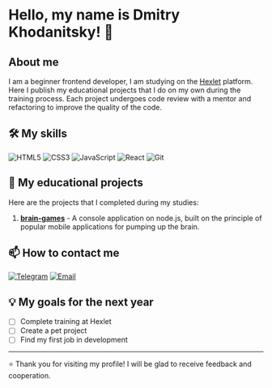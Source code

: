 # Hello, my name is Dmitry Khodanitsky! 👋

## About me

I am a beginner frontend developer, I am studying on the [Hexlet](https://ru.hexlet.io/) platform. Here I publish my educational projects that I do on my own during the training process. Each project undergoes code review with a mentor and refactoring to improve the quality of the code.

## 🛠 My skills

![HTML5](https://img.shields.io/badge/HTML5-E34F26?style=flat&logo=html5&logoColor=white)
![CSS3](https://img.shields.io/badge/CSS3-1572B6?style=flat&logo=css3&logoColor=white)
![JavaScript](https://img.shields.io/badge/JavaScript-F7DF1E?style=flat&logo=javascript&logoColor=black)
![React](https://img.shields.io/badge/React-61DAFB?style=flat&logo=react&logoColor=black)
![Git](https://img.shields.io/badge/Git-F05032?style=flat&logo=git&logoColor=white)

## 📂 My educational projects

Here are the projects that I completed during my studies:

1. **[brain-games](https://github.com/dimahodanit/braing-games)** - A console application on node.js, built on the principle of popular mobile applications for pumping up the brain.

## 📫 How to contact me

[![Telegram](https://img.shields.io/badge/Telegram-2CA5E0?style=flat&logo=telegram&logoColor=white)](https://t.me/dimakamch)
[![Email](https://img.shields.io/badge/Email-D14836?style=flat&logo=gmail&logoColor=white)](mailto:dimahodanitkiy@gmail.com)

## 💡 My goals for the next year
- [ ] Complete training at Hexlet
- [ ] Create a pet project
- [ ] Find my first job in development

---
⭐️ Thank you for visiting my profile! I will be glad to receive feedback and cooperation.
